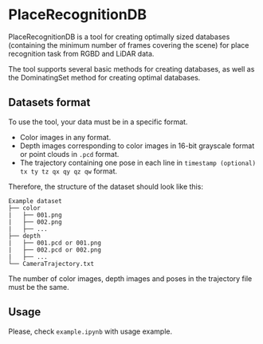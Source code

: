 # PlaceRecognitionDB
PlaceRecognitionDB is a tool for creating optimally sized databases (containing the minimum number of frames covering the scene) for place recognition task from RGBD and LiDAR data.

The tool supports several basic methods for creating databases, as well as the DominatingSet method for creating optimal databases.

## Datasets format
To use the tool, your data must be in a specific format.
* Color images in any format.
* Depth images corresponding to color images in 16-bit grayscale format or point clouds in `.pcd` format.
* The trajectory containing one pose in each line in `timestamp (optional) tx ty tz qx qy qz qw` format.

Therefore, the structure of the dataset should look like this:
```
Example dataset
├── color
|   ├── 001.png
|   ├── 002.png
|   ├── ...
├── depth
|   ├── 001.pcd or 001.png
|   ├── 002.pcd or 002.png
|   ├── ...
└── CameraTrajectory.txt
```
The number of color images, depth images and poses 
in the trajectory file must be the same.

## Usage
Please, check `example.ipynb` with usage example.
